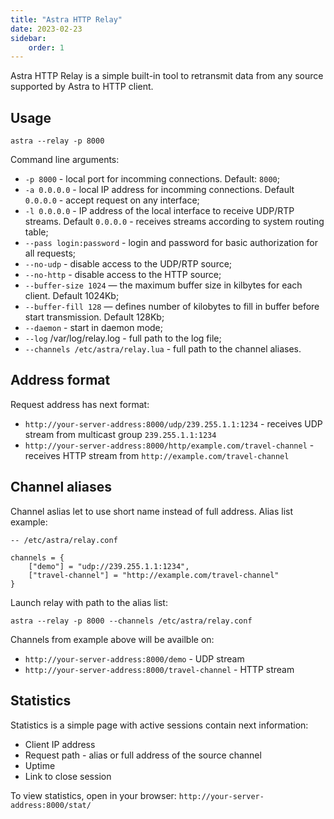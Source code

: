 ```yaml
---
title: "Astra HTTP Relay"
date: 2023-02-23
sidebar:
    order: 1
---
```


Astra HTTP Relay is a simple built-in tool to retransmit data from any source supported by Astra to HTTP client.

## Usage

```
astra --relay -p 8000
```

Command line arguments:

- `-p 8000` - local port for incomming connections. Default: `8000`;
- `-a 0.0.0.0` - local IP address for incomming connections. Default `0.0.0.0` - accept request on any interface;
- `-l 0.0.0.0` - IP address of the local interface to receive UDP/RTP streams. Default `0.0.0.0` - receives streams according to system routing table;
- `--pass login:password` - login and password for basic authorization for all requests;
- `--no-udp` - disable access to the UDP/RTP source;
- `--no-http` - disable access to the HTTP source;
- `--buffer-size 1024` — the maximum buffer size in kilbytes for each client. Default 1024Kb;
- `--buffer-fill 128` — defines number of kilobytes to fill in buffer before start transmission. Default 128Kb;
- `--daemon` - start in daemon mode;
- `--log` /var/log/relay.log - full path to the log file;
- `--channels /etc/astra/relay.lua` - full path to the channel aliases.

## Address format

Request address has next format:

- `http://your-server-address:8000/udp/239.255.1.1:1234` - receives UDP stream from multicast group `239.255.1.1:1234`
- `http://your-server-address:8000/http/example.com/travel-channel` - receives HTTP stream from `http://example.com/travel-channel`

## Channel aliases

Channel aslias let to use short name instead of full address. Alias list example:

```
-- /etc/astra/relay.conf

channels = {
    ["demo"] = "udp://239.255.1.1:1234",
    ["travel-channel"] = "http://example.com/travel-channel"
}
```

Launch relay with path to the alias list:

```
astra --relay -p 8000 --channels /etc/astra/relay.conf
```

Channels from example above will be availble on:

- `http://your-server-address:8000/demo` - UDP stream
- `http://your-server-address:8000/travel-channel` - HTTP stream

## Statistics

Statistics is a simple page with active sessions contain next information:

- Client IP address
- Request path - alias or full address of the source channel
- Uptime
- Link to close session

To view statistics, open in your browser: `http://your-server-address:8000/stat/`
